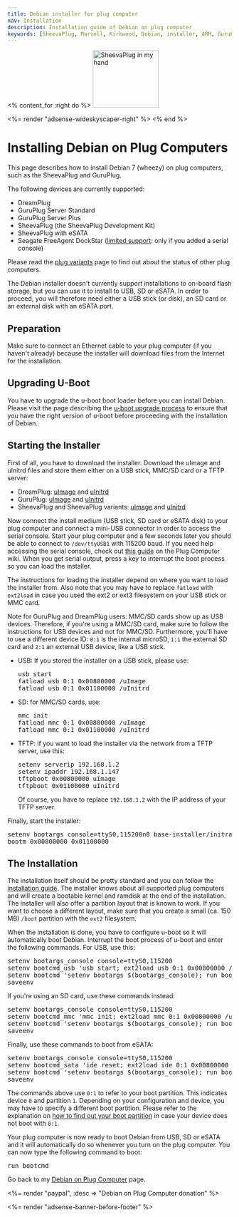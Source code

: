 ```yaml
---
title: Debian installer for plug computer
nav: Installation
description: Installation guide of Debian on plug computer
keywords: [SheevaPlug, Marvell, Kirkwood, Debian, installer, ARM, GuruPlug]
---
```


<% content_for :right do %>
<img src = "../images/r_sheevaplug_hand.jpg" class="border" alt="SheevaPlug in my hand" width="148" height="129" />

<%= render "adsense-wideskyscaper-right" %>
<% end %>

<h1>Installing Debian on Plug Computers</h1>

This page describes how to install Debian 7 (wheezy) on plug computers,
such as the SheevaPlug and GuruPlug.

The following devices are currently supported:

<ul>

<li>DreamPlug</li>

<li>GuruPlug Server Standard</li>

<li>GuruPlug Server Plus</li>

<li>SheevaPlug (the SheevaPlug Development Kit)</li>

<li>SheevaPlug with eSATA</li>

<li>Seagate FreeAgent DockStar (<a href = "../plugs/#limited">limited
support</a>: only if you added a serial console)</li>

</ul>

Please read the <a href = "../plugs/">plug variants</a> page to find out
about the status of other plug computers.

The Debian installer doesn't currently support installations to on-board
flash storage, but you can use it to install to USB, SD or eSATA.  In order
to proceed, you will therefore need either a USB stick (or disk), an SD
card or an external disk with an eSATA port.

<h2><a id = "prepare">Preparation</a></h2>

Make sure to connect an Ethernet cable to your plug computer (if you
haven't already) because the installer will download files from the
Internet for the installation.

<h2><a id = "uboot">Upgrading U-Boot</a></h2>

You have to upgrade the u-boot boot loader before you can install Debian.
Please visit the page describing the <a href = "../uboot-upgrade/">u-boot
upgrade process</a> to ensure that you have the right version of u-boot
before proceeding with the installation of Debian.

<h2><a id = "starting">Starting the Installer</a></h2>

First of all, you have to download the installer.  Download the uImage and
uInitrd files and store them either on a USB stick, MMC/SD card or a TFTP
server:

* DreamPlug: <a href =
"http://ftp.debian.org/debian/dists/stable/main/installer-armel/current/images/kirkwood/netboot/marvell/dreamplug/uImage">uImage</a>
and <a href =
"http://ftp.debian.org/debian/dists/stable/main/installer-armel/current/images/kirkwood/netboot/marvell/dreamplug/uInitrd">uInitrd</a>
* GuruPlug: <a href =
"http://ftp.debian.org/debian/dists/stable/main/installer-armel/current/images/kirkwood/netboot/marvell/guruplug/uImage">uImage</a>
and <a href =
"http://ftp.debian.org/debian/dists/stable/main/installer-armel/current/images/kirkwood/netboot/marvell/guruplug/uInitrd">uInitrd</a>
* SheevaPlug and SheevaPlug variants: <a href =
"http://ftp.debian.org/debian/dists/stable/main/installer-armel/current/images/kirkwood/netboot/marvell/sheevaplug/uImage">uImage</a>
and <a href =
"http://ftp.debian.org/debian/dists/stable/main/installer-armel/current/images/kirkwood/netboot/marvell/sheevaplug/uInitrd">uInitrd</a>

Now connect the install medium (USB stick, SD card or eSATA disk) to your
plug computer and connect a mini-USB connector in order to access the
serial console.  Start your plug computer and a few seconds later you
should be able to connect to `/dev/ttyUSB1` with 115200 baud.  If you need
help accessing the serial console, check out <a href =
"http://www.plugcomputer.org/Documentation/howtos/serial-terminal/">this
guide</a> on the Plug Computer wiki.  When you get serial output, press a
key to interrupt the boot process so you can load the installer.

The instructions for loading the installer depend on where you want to load
the installer from.  Also note that you may have to replace `fatload` with
`ext2load` in case you used the ext2 or ext3 filesystem on your USB stick
or MMC card.

Note for GuruPlug and DreamPlug users: MMC/SD cards show up as USB devices.
Therefore, if you're using a MMC/SD card, make sure to follow the
instructions for USB devices and not for MMC/SD.  Furthermore, you'll have
to use a different device ID: `0:1` is the internal microSD, `1:1` the
external SD card and `2:1` an external USB device, like a USB stick.

<ul>

<li>USB: If you stored the installer on a USB stick, please use:

<div class="code">
<pre>
usb start
fatload usb <span class="input">0:1</span> 0x00800000 /uImage
fatload usb <span class="input">0:1</span> 0x01100000 /uInitrd
</pre>
</div>

</li>

<li>SD: for MMC/SD cards, use:

<div class="code">
<pre>
mmc init
fatload mmc 0:1 0x00800000 /uImage
fatload mmc 0:1 0x01100000 /uInitrd
</pre>
</div>

</li>

<li>TFTP: if you want to load the installer via the network from a TFTP
server, use this:

<div class="code">
<pre>
setenv serverip 192.168.1.2
setenv ipaddr 192.168.1.147
tftpboot 0x00800000 uImage
tftpboot 0x01100000 uInitrd
</pre>
</div>

Of course, you have to replace `192.168.1.2` with the IP address of your
TFTP server.

</li>

</ul>

Finally, start the installer:

<div class="code">
<pre>
setenv bootargs console=ttyS0,115200n8 base-installer/initramfs-tools/driver-policy=most
bootm 0x00800000 0x01100000
</pre>
</div>

<h2><a id = "install">The Installation</a></h2>

The installation itself should be pretty standard and you can follow the <a
href = "http://www.debian.org/releases/stable/armel/">installation
guide</a>.  The installer knows about all supported plug computers and will
create a bootable kernel and ramdisk at the end of the installation.  The
installer will also offer a partition layout that is known to work.  If you
want to choose a different layout, make sure that you create a small (ca.
150 MB) `/boot` partition with the `ext2` filesystem.

When the installation is done, you have to configure u-boot so it will
automatically boot Debian.  Interrupt the boot process of u-boot and enter
the following commands.  For USB, use this:

<div class="code">
<pre>
setenv bootargs_console console=ttyS0,115200
setenv bootcmd_usb 'usb start; ext2load usb 0:1 0x00800000 /uImage; ext2load usb 0:1 0x01100000 /uInitrd'
setenv bootcmd 'setenv bootargs $(bootargs_console); run bootcmd_usb; bootm 0x00800000 0x01100000'
saveenv
</pre>
</div>

If you're using an SD card, use these commands instead:

<div class="code">
<pre>
setenv bootargs_console console=ttyS0,115200
setenv bootcmd_mmc 'mmc init; ext2load mmc 0:1 0x00800000 /uImage; ext2load mmc 0:1 0x01100000 /uInitrd'
setenv bootcmd 'setenv bootargs $(bootargs_console); run bootcmd_mmc; bootm 0x00800000 0x01100000'
saveenv
</pre>
</div>

Finally, use these commands to boot from eSATA:

<div class="code">
<pre>
setenv bootargs_console console=ttyS0,115200
setenv bootcmd_sata 'ide reset; ext2load ide 0:1 0x00800000 /uImage; ext2load ide 0:1 0x01100000 /uInitrd'
setenv bootcmd 'setenv bootargs $(bootargs_console); run bootcmd_sata; bootm 0x00800000 0x01100000'
saveenv
</pre>
</div>

The commands above use `0:1` to refer to your boot partition.  This
indicates device `0` and partition `1`.  Depending on your configuration
and device, you may have to specify a different boot partition.  Please
refer to the explanation on <a href = "../troubleshooting/#dev-part">how to
find out your boot partition</a> in case your device does not boot with
`0:1`.

Your plug computer is now ready to boot Debian from USB, SD or eSATA
and it will automatically do so whenever you turn on the plug
computer.  You can now type the following command to boot:

<div class="code">
<pre>
run bootcmd
</pre>
</div>

Go back to my <a href = "..">Debian on Plug Computer</a> page.

<%= render "paypal", :desc => "Debian on Plug Computer donation" %>

<div class="bbf">
<%= render "adsense-banner-before-footer" %>
</div>

